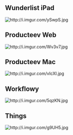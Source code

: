 ## Wunderlist iPad

![](http://i.imgur.com/ySwpS.jpg "http://i.imgur.com/ySwpS.jpg")

## Producteev Web

![](http://i.imgur.com/Wv3v7.jpg "http://i.imgur.com/Wv3v7.jpg")

## Producteev Mac

![](http://i.imgur.com/vIcXI.jpg "http://i.imgur.com/vIcXI.jpg")

## Workflowy

![](http://i.imgur.com/5qzKN.jpg "http://i.imgur.com/5qzKN.jpg")

## Things

![](http://i.imgur.com/g9UH5.jpg "http://i.imgur.com/g9UH5.jpg")

